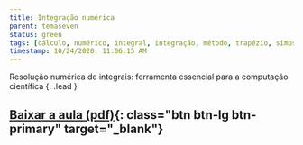 ```yaml
---
title: Integração numérica
parent: temaseven
status: green
tags: [cálculo, numérico, integral, integração, método, trapézio, simpson, interpolação]
timestamp: 10/24/2020, 11:06:15 AM
---
```


Resolução numérica de integrais: ferramenta essencial para a computação científica
{: .lead }

## [Baixar a aula (pdf)]({{site.baseurl}}/assets/aulas/pdf/Aula-integracao.pdf){: class="btn btn-lg btn-primary" target="\_blank"}
